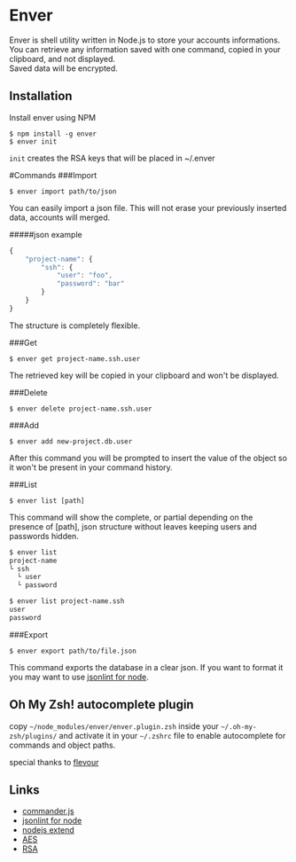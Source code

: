 
# Enver

  Enver is shell utility written in Node.js to store your accounts informations.  
  You can retrieve any information saved with one command, copied in your clipboard, and not displayed.  
  Saved data will be encrypted.

## Installation

Install enver using NPM

    $ npm install -g enver
    $ enver init

`init` creates the RSA keys that will be placed in ~/.enver

#Commands
###Import

    $ enver import path/to/json

You can easily import a json file. This will not erase your previously inserted data, accounts will merged.

#####json example

```js
{
    "project-name": {
        "ssh": {
            "user": "foo",
            "password": "bar"
        }
    }
}
```

The structure is completely flexible.

###Get

    $ enver get project-name.ssh.user
    
The retrieved key will be copied in your clipboard and won't be displayed.

###Delete

    $ enver delete project-name.ssh.user
    
###Add

    $ enver add new-project.db.user
    
After this command you will be prompted to insert the value of the object so it won't be present in your command history.

###List

    $ enver list [path]
    
This command will show the complete, or partial depending on the presence of [path], json structure without leaves keeping users and passwords hidden.

```bash
$ enver list
project-name
└ ssh
  └ user
  └ password

$ enver list project-name.ssh
user
password
```

###Export

    $ enver export path/to/file.json

This command exports the database in a clear json.
If you want to format it you may want to use [jsonlint for node](https://github.com/zaach/jsonlint).

## Oh My Zsh! autocomplete plugin

copy `~/node_modules/enver/enver.plugin.zsh` inside your `~/.oh-my-zsh/plugins/` and activate it in your `~/.zshrc` file to enable autocomplete for commands and object paths.

special thanks to [flevour](https://github.com/flevour)

## Links

 - [commander.js](http://visionmedia.github.com/commander.js/)
 - [jsonlint for node](https://github.com/zaach/jsonlint)
 - [nodejs extend](https://github.com/shimondoodkin/nodejs-clone-extend)
 - [AES](http://it.wikipedia.org/wiki/Advanced_Encryption_Standard)
 - [RSA](http://en.wikipedia.org/wiki/RSA_\(algorithm\))